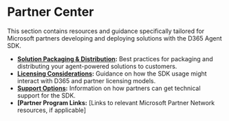 # Partner Center

This section contains resources and guidance specifically tailored for Microsoft partners developing and deploying solutions with the D365 Agent SDK.

*   **[Solution Packaging & Distribution](./solution-packaging.md):** Best practices for packaging and distributing your agent-powered solutions to customers.
*   **[Licensing Considerations](./licensing-considerations.md):** Guidance on how the SDK usage might interact with D365 and partner licensing models.
*   **[Support Options](./support-options.md):** Information on how partners can get technical support for the SDK.
*   **[Partner Program Links:** [Links to relevant Microsoft Partner Network resources, if applicable]
